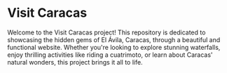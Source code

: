 
# Visit Caracas

Welcome to the Visit Caracas project! This repository is dedicated to showcasing the hidden gems of El Ávila, Caracas, through a beautiful and functional website. Whether you're looking to explore stunning waterfalls, enjoy thrilling activities like riding a cuatrimoto, or learn about Caracas' natural wonders, this project brings it all to life.
